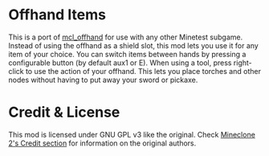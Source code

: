 # Offhand Items
This is a port of [mcl_offhand](https://github.com/MineClone2/MineClone2/tree/master/mods/HUD/mcl_offhand) for use with any other Minetest subgame.
Instead of using the offhand as a shield slot, this mod lets you use it for any item of your choice.
You can switch items between hands by pressing a configurable button (by default aux1 or E). When using a tool, press right-click to use the action of your offhand.
This lets you place torches and other nodes without having to put away your sword or pickaxe.

# Credit & License
This mod is licensed under GNU GPL v3 like the original.
Check [Mineclone 2's Credit section](https://github.com/MineClone2/MineClone2/blob/master/CREDITS.md) for information on the original authors.